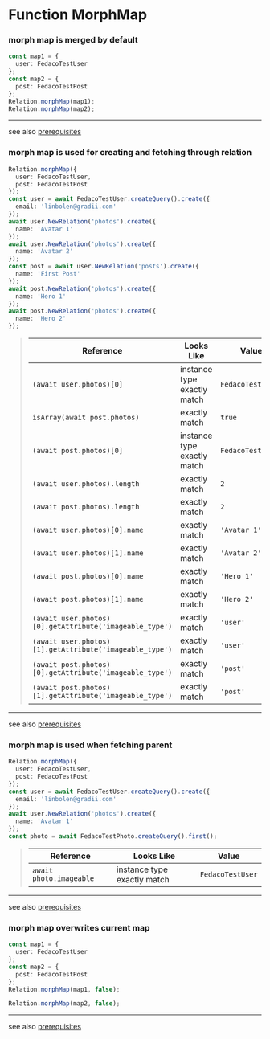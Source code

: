 # Function MorphMap
### morph map is merged by default

```typescript
const map1 = {
  user: FedacoTestUser
};
const map2 = {
  post: FedacoTestPost
};
Relation.morphMap(map1);
Relation.morphMap(map2);
```


----
see also [prerequisites](./../database-fedaco-integration/prerequisite)

### morph map is used for creating and fetching through relation

```typescript
Relation.morphMap({
  user: FedacoTestUser,
  post: FedacoTestPost
});
const user = await FedacoTestUser.createQuery().create({
  email: 'linbolen@gradii.com'
});
await user.NewRelation('photos').create({
  name: 'Avatar 1'
});
await user.NewRelation('photos').create({
  name: 'Avatar 2'
});
const post = await user.NewRelation('posts').create({
  name: 'First Post'
});
await post.NewRelation('photos').create({
  name: 'Hero 1'
});
await post.NewRelation('photos').create({
  name: 'Hero 2'
});
```


> | Reference | Looks Like | Value |
> | ------ | ----- | ----- |
> | `(await user.photos)[0]` | instance type exactly match | `FedacoTestPhoto` |
> | `isArray(await post.photos)` | exactly match | `true` |
> | `(await post.photos)[0]` | instance type exactly match | `FedacoTestPhoto` |
> | `(await user.photos).length` | exactly match | `2` |
> | `(await post.photos).length` | exactly match | `2` |
> | `(await user.photos)[0].name` | exactly match | `'Avatar 1'` |
> | `(await user.photos)[1].name` | exactly match | `'Avatar 2'` |
> | `(await post.photos)[0].name` | exactly match | `'Hero 1'` |
> | `(await post.photos)[1].name` | exactly match | `'Hero 2'` |
> | `(await user.photos)[0].getAttribute('imageable_type')` | exactly match | `'user'` |
> | `(await user.photos)[1].getAttribute('imageable_type')` | exactly match | `'user'` |
> | `(await post.photos)[0].getAttribute('imageable_type')` | exactly match | `'post'` |
> | `(await post.photos)[1].getAttribute('imageable_type')` | exactly match | `'post'` |


----
see also [prerequisites](./../database-fedaco-integration/prerequisite)

### morph map is used when fetching parent

```typescript
Relation.morphMap({
  user: FedacoTestUser,
  post: FedacoTestPost
});
const user = await FedacoTestUser.createQuery().create({
  email: 'linbolen@gradii.com'
});
await user.NewRelation('photos').create({
  name: 'Avatar 1'
});
const photo = await FedacoTestPhoto.createQuery().first();
```


> | Reference | Looks Like | Value |
> | ------ | ----- | ----- |
> | `await photo.imageable` | instance type exactly match | `FedacoTestUser` |


----
see also [prerequisites](./../database-fedaco-integration/prerequisite)

### morph map overwrites current map

```typescript
const map1 = {
  user: FedacoTestUser
};
const map2 = {
  post: FedacoTestPost
};
Relation.morphMap(map1, false);
```
```typescript
Relation.morphMap(map2, false);
```


----
see also [prerequisites](./../database-fedaco-integration/prerequisite)
